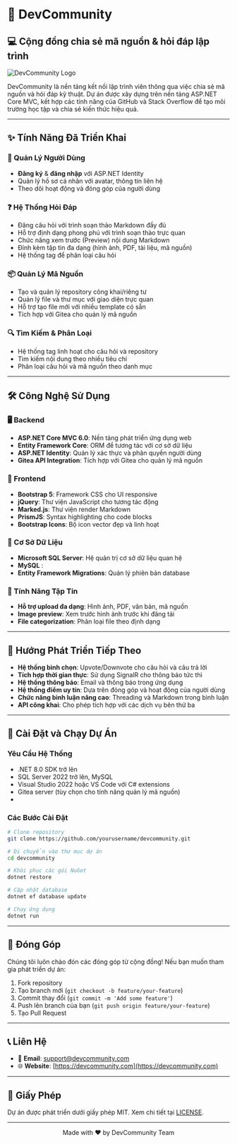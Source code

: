 # 🚀 DevCommunity

## 💻 Cộng đồng chia sẻ mã nguồn & hỏi đáp lập trình

![DevCommunity Logo](https://github.com/user-attachments/assets/4d958968-526b-446a-9379-4e0231cd9ee8)

DevCommunity là nền tảng kết nối lập trình viên thông qua việc chia sẻ mã nguồn và hỏi đáp kỹ thuật. Dự án được xây dựng trên nền tảng ASP.NET Core MVC, kết hợp các tính năng của GitHub và Stack Overflow để tạo môi trường học tập và chia sẻ kiến thức hiệu quả.

---

## ✨ Tính Năng Đã Triển Khai

### 👥 Quản Lý Người Dùng
- **Đăng ký** & **đăng nhập** với ASP.NET Identity
- Quản lý hồ sơ cá nhân với avatar, thông tin liên hệ
- Theo dõi hoạt động và đóng góp của người dùng

### ❓ Hệ Thống Hỏi Đáp
- Đăng câu hỏi với trình soạn thảo Markdown đầy đủ
- Hỗ trợ định dạng phong phú với trình soạn thảo trực quan
- Chức năng xem trước (Preview) nội dung Markdown
- Đính kèm tập tin đa dạng (hình ảnh, PDF, tài liệu, mã nguồn)
- Hệ thống tag để phân loại câu hỏi

### 📦 Quản Lý Mã Nguồn
- Tạo và quản lý repository công khai/riêng tư
- Quản lý file và thư mục với giao diện trực quan
- Hỗ trợ tạo file mới với nhiều template có sẵn
- Tích hợp với Gitea cho quản lý mã nguồn

### 🔍 Tìm Kiếm & Phân Loại
- Hệ thống tag linh hoạt cho câu hỏi và repository
- Tìm kiếm nội dung theo nhiều tiêu chí
- Phân loại câu hỏi và mã nguồn theo danh mục

---

## 🛠️ Công Nghệ Sử Dụng

### 🖥️ Backend
- **ASP.NET Core MVC 6.0**: Nền tảng phát triển ứng dụng web
- **Entity Framework Core**: ORM để tương tác với cơ sở dữ liệu
- **ASP.NET Identity**: Quản lý xác thực và phân quyền người dùng
- **Gitea API Integration**: Tích hợp với Gitea cho quản lý mã nguồn

### 🎨 Frontend
- **Bootstrap 5**: Framework CSS cho UI responsive
- **jQuery**: Thư viện JavaScript cho tương tác động
- **Marked.js**: Thư viện render Markdown
- **PrismJS**: Syntax highlighting cho code blocks
- **Bootstrap Icons**: Bộ icon vector đẹp và linh hoạt

### 💾 Cơ Sở Dữ Liệu
- **Microsoft SQL Server**: Hệ quản trị cơ sở dữ liệu quan hệ
- **MySQL** :
- **Entity Framework Migrations**: Quản lý phiên bản database

### 📁 Tính Năng Tập Tin
- **Hỗ trợ upload đa dạng**: Hình ảnh, PDF, văn bản, mã nguồn
- **Image preview**: Xem trước hình ảnh trước khi đăng tải
- **File categorization**: Phân loại file theo định dạng

---

## 🌟 Hướng Phát Triển Tiếp Theo

- **Hệ thống bình chọn**: Upvote/Downvote cho câu hỏi và câu trả lời
- **Tích hợp thời gian thực**: Sử dụng SignalR cho thông báo tức thì
- **Hệ thống thông báo**: Email và thông báo trong ứng dụng
- **Hệ thống điểm uy tín**: Dựa trên đóng góp và hoạt động của người dùng
- **Chức năng bình luận nâng cao**: Threading và Markdown trong bình luận
- **API công khai**: Cho phép tích hợp với các dịch vụ bên thứ ba

---

## 🚀 Cài Đặt và Chạy Dự Án

### Yêu Cầu Hệ Thống
- .NET 8.0 SDK trở lên
- SQL Server 2022 trở lên,  MySQL 
- Visual Studio 2022 hoặc VS Code với C# extensions
- Gitea server (tùy chọn cho tính năng quản lý mã nguồn)
- 

### Các Bước Cài Đặt

```bash
# Clone repository
git clone https://github.com/yourusername/devcommunity.git

# Di chuyển vào thư mục dự án
cd devcommunity

# Khôi phục các gói NuGet
dotnet restore

# Cập nhật database
dotnet ef database update

# Chạy ứng dụng
dotnet run
```

---

## 🤝 Đóng Góp

Chúng tôi luôn chào đón các đóng góp từ cộng đồng! Nếu bạn muốn tham gia phát triển dự án:

1. Fork repository
2. Tạo branch mới (`git checkout -b feature/your-feature`)
3. Commit thay đổi (`git commit -m 'Add some feature'`)
4. Push lên branch của bạn (`git push origin feature/your-feature`)
5. Tạo Pull Request

---

## 📞 Liên Hệ

- 📧 **Email**: support@devcommunity.com
- 🌐 **Website**: [https://devcommunity.com](https://devcommunity.com)

---

## 📄 Giấy Phép

Dự án được phát triển dưới giấy phép MIT. Xem chi tiết tại [LICENSE](LICENSE).

---

<p align="center">Made with ❤️ by DevCommunity Team</p>
